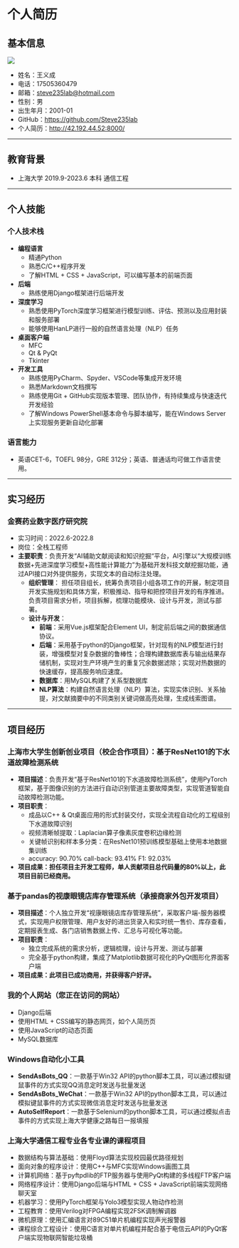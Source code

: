 # 个人简历

## 基本信息
![](E:\pictures\my_picture.png)
* 姓名：王义成
* 电话：17505360479
* 邮箱：steve235lab@hotmail.com
* 性别：男
* 出生年月：2001-01
* GitHub：https://github.com/Steve235lab
* 个人简历：http://42.192.44.52:8000/

---

## 教育背景
* 上海大学  2019.9-2023.6 本科  通信工程

---

## 个人技能
### 个人技术栈
* __编程语言__
  * 精通Python
  * 熟悉C/C++程序开发
  * 了解HTML + CSS + JavaScript，可以编写基本的前端页面
* __后端__
  * 熟练使用Django框架进行后端开发
* __深度学习__
  * 熟悉使用PyTorch深度学习框架进行模型训练、评估、预测以及应用封装和服务部署
  * 能够使用HanLP进行一般的自然语言处理（NLP）任务
* __桌面客户端__
  * MFC
  * Qt & PyQt
  * Tkinter
* __开发工具__
    * 熟练使用PyCharm、Spyder、VSCode等集成开发环境
    * 熟悉Markdown文档撰写
    * 熟练使用Git + GitHub实现版本管理、团队协作，有持续集成与快速迭代开发经验
    * 了解Windows PowerShell基本命令与脚本编写，能在Windows Server上实现服务更新自动化部署
### 语言能力
* 英语CET-6，TOEFL 98分，GRE 312分；英语、普通话均可做工作语言使用。
---
  
## 实习经历
### 金赛药业数字医疗研究院  
* 实习时间：2022.6-2022.8
* 岗位：全栈工程师
* __主要职责__：负责开发“AI辅助文献阅读和知识挖掘“平台，AI引擎以“大规模训练数据+先进深度学习模型+高性能计算能力”为基础开发科技文献挖掘功能，通过API接口对外提供服务，实现文本的自动标注处理。
  * __组织管理__： 担任项目组长，统筹负责项目小组各项工作的开展，制定项目开发实施规划和具体方案，积极推动、指导和把控项目开发的有序推进。负责项目需求分析，项目拆解，梳理功能模块、设计与开发，测试与部署。
  * __设计与开发__：
    * __前端__：采用Vue.js框架配合Element UI，制定前后端之间的数据通信协议。
    * __后端__：采用基于python的Django框架，针对现有的NLP模型进行封装，增强模型对复杂数据的鲁棒性；合理构建数据库表与输出结果存储机制，实现对生产环境产生的重复冗余数据滤除；实现对热数据的快速缓存，提高服务响应速度。
    * __数据库__：用MySQL构建了关系型数据库
    * __NLP算法__：构建自然语言处理（NLP）算法，实现实体识别、关系抽提，对文献摘要中的不同类别关键词做高亮处理，生成线索图谱。
  
---

## 项目经历
### 上海市大学生创新创业项目（校企合作项目）：基于ResNet101的下水道故障检测系统
* __项目描述__：负责开发“基于ResNet101的下水道故障检测系统”，使用PyTorch框架，基于图像识别的方法进行自动识别管道主要故障类型，实现管道智能自动故障检测功能。
* __项目职责__：
  * 成品以C++ & Qt桌面应用的形式封装交付，实现全流程自动化的工程级别下水道故障识别
  * 视频清晰帧提取：Laplacian算子像素灰度卷积边缘检测
  * 关键帧识别和样本多分类：在ResNet101预训练模型基础上使用本地数据集训练
  * accuracy: 90.70% call-back: 93.41% F1: 92.03%
* __项目成果：担任项目主开发工程师，单人贡献项目总代码量的80%以上，此项目目前已经商用。__

### 基于pandas的视康眼镜店库存管理系统（承接商家外包开发项目）
* __项目描述__：个人独立开发“视康眼镜店库存管理系统”，采取客户端-服务器模式，实现用户权限管理、用户友好的进出货录入和实时统一售价、库存查看，定期报表生成、各门店销售数据上传、汇总与可视化等功能。
* __项目职责__：
  * 独立完成系统的需求分析，逻辑梳理，设计与开发、测试与部署
  * 完全基于python构建，集成了Matplotlib数据可视化的PyQt图形化界面客户端
* __项目成果：此项目已成功商用，并获得客户好评。__
  
### 我的个人网站（您正在访问的网站）
* Django后端
* 使用HTML + CSS编写的静态网页，如个人简历页
* 使用JavaScript的动态页面
* MySQL数据库
  
### Windows自动化小工具
* __SendAsBots_QQ__：一款基于Win32 API的python脚本工具，可以通过模拟键鼠事件的方式实现QQ消息定时发送与批量发送
* __SendAsBots_WeChat__：一款基于Win32 API的python脚本工具，可以通过模拟键鼠事件的方式实现微信消息定时发送与批量发送
* __AutoSelfReport__：一款基于Selenium的python脚本工具，可以通过模拟点击事件的方式实现上海大学健康之路每日一报填报

### 上海大学通信工程专业各专业课的课程项目
  * 数据结构与算法基础：使用Floyd算法实现校园最优路径规划
  * 面向对象的程序设计：使用C++与MFC实现Windows画图工具
  * 计算机网络：基于pyftpdlib的FTP服务器与使用PyQt构建的多线程FTP客户端
  * 网络程序设计：使用Django后端与HTML + CSS + JavaScript前端实现网络聊天室
  * 机器学习：使用PyTorch框架与Yolo3模型实现人物动作检测
  * 工程教育：使用Verilog对FPGA编程实现2FSK调制解调器
  * 微机原理：使用汇编语言对89C51单片机编程实现声光报警器
  * 课程综合工程设计：使用C语言对单片机编程并配合基于电信云API的PyQt客户端实现物联网智能垃圾桶

